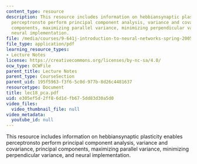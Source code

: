 ```yaml
---
content_type: resource
description: This resource includes information on hebbiansynaptic plasticity enables
  perceptronsto perform principal component analysis, variance and covariance, principal
  components, maximizing parallel variance, minimizing perpendicular variance, and
  neural implementation.
file: /media/courses/9-641j-introduction-to-neural-networks-spring-2005/e305ef5d2ff86d1dfb675dd83d30a5d0_lec18_pca.pdf
file_type: application/pdf
learning_resource_types:
- Lecture Notes
license: https://creativecommons.org/licenses/by-nc-sa/4.0/
ocw_type: OCWFile
parent_title: Lecture Notes
parent_type: CourseSection
parent_uid: 195f5963-f3f6-5c0d-977b-8d26c4481637
resourcetype: Document
title: lec18_pca.pdf
uid: e305ef5d-2ff8-6d1d-fb67-5dd83d30a5d0
video_files:
  video_thumbnail_file: null
video_metadata:
  youtube_id: null
---
```

This resource includes information on hebbiansynaptic plasticity enables perceptronsto perform principal component analysis, variance and covariance, principal components, maximizing parallel variance, minimizing perpendicular variance, and neural implementation.
